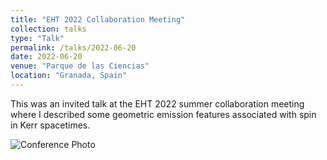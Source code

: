 ```yaml
---
title: "EHT 2022 Collaboration Meeting"
collection: talks
type: "Talk"
permalink: /talks/2022-06-20
date: 2022-06-20
venue: "Parque de las Ciencias"
location: "Granada, Spain"
---
```


This was an invited talk at the EHT 2022 summer collaboration meeting where I described some geometric emission features associated with spin in Kerr spacetimes.

![Conference Photo](/images/Granada2022meeting_GroupPicture.JPG)
